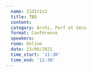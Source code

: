 ```yaml
---
  name: 21d1t1s2
  title: TBD
  content:
  category: Archi, Perf et Sécu
  format: Conférence
  speakers: 
  room: Online
  date: 23/06/2021
  time_start: '11:30'
  time_end: '12:30'
---
```


